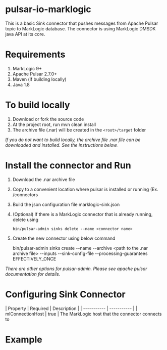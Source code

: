 # pulsar-io-marklogic
This is a basic Sink connector that pushes messages from Apache Pulsar topic to MarkLogic database. The connector is using MarkLogic DMSDK java API at its core. 

# Requirements 
1. MarkLogic 9+ 
2. Apache Pulsar 2.7.0+ 
3. Maven (if building locally) 
4. Java 1.8 

# To build locally
 
1. Download or fork the source code
2. At the project root, run mvn clean install 
3. The archive file (.nar) will be created in the `<root>/target` folder 

*If you do not want to build locally, the archive file .nar file can be downloaded and installed. See the instructions below.*

# Install the connector and Run
1. Download the .nar archive file
2. Copy to a convenient location where pulsar is installed or running (Ex. <pulsar installation folder>/connectors 
3. Build the json configuration file marklogic-sink.json 
4. (Optional) If there is a MarkLogic connector that is already running, delete using
 
   `bin/pulsar-admin sinks delete --name <connector name>`
5. Create the new connector using below command 

	bin/pulsar-admin sinks create --name <connector name> --archive <path to the .nar archive file> --inputs <source pulsar topic> --sink-config-file <path to the configuration file> --processing-guarantees EFFECTIVELY_ONCE

*There are other options for pulsar-admin. Please see apache pulsar documentation for details.*

# Configuring Sink Connector

| Property      | Required | Description | 
| ----------- | ----------- |
| mlConnectionHost    | true       | The MarkLogic host that the connector connects to



# Example
